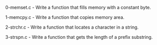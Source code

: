0-memset.c - Write a function that fills memory with a constant byte.

1-memcpy.c - Write a function that copies memory area.

2-strchr.c - Write a function that locates a character in a string.

3-strspn.c - Write a function that gets the length of a prefix substring.


